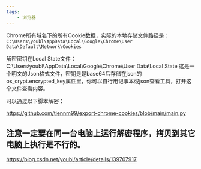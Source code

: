 ```yaml
---
tags:
    - 浏览器
---
```




Chrome所有域名下的所有Cookie数据，实际的本地存储文件路径是：
`C:\Users\youbl\AppData\Local\Google\Chrome\User Data\Default\Network\Cookies`

解密密钥在Local State文件：
C:\Users\youbl\AppData\Local\Google\Chrome\User Data\Local State
这是一个明文的Json格式文件，密钥是是base64后存储在json的os_crypt.encrypted_key属性里，你可以自行用记事本或json查看工具，打开这个文件查看内容。



可以通过以下脚本解密：

https://github.com/tiennm99/export-chrome-cookies/blob/main/main.py

## 注意一定要在同一台电脑上运行解密程序，拷贝到其它电脑上执行是不行的。





https://blog.csdn.net/youbl/article/details/139707917